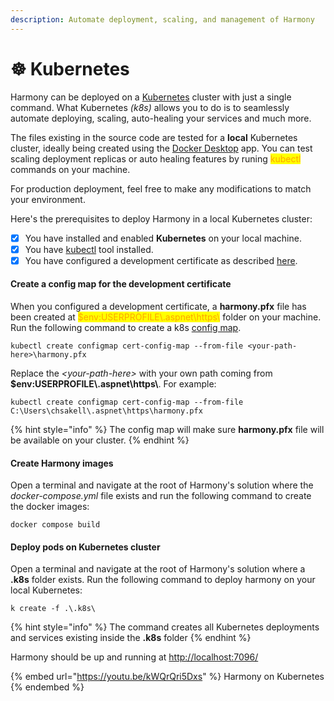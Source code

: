 ```yaml
---
description: Automate deployment, scaling, and management of Harmony
---
```


# ☸️ Kubernetes

Harmony can be deployed on a [Kubernetes](https://kubernetes.io/) cluster with just a single command. What Kubernetes _(k8s)_ allows you to do is to seamlessly automate deploying,  scaling, auto-healing your services and much more.&#x20;

The files existing in the source code are tested for a **local** Kubernetes cluster, ideally being created using the [Docker Desktop](https://www.docker.com/products/docker-desktop/) app. You can test scaling deployment replicas or auto healing features by runing <mark style="color:orange;">kubectl</mark> commands on your machine.

For production deployment, feel free to make any modifications to match your environment.

Here's the prerequisites to deploy Harmony in a local Kubernetes cluster:

* [x] You have installed and enabled **Kubernetes** on your local machine.
* [x] You have [kubectl](https://kubernetes.io/docs/tasks/tools/#kubectl) tool installed.
* [x] You have configured a development certificate as described [here](https://docs.harmony-teams.com/overview/setup/docker#create-and-trust-a-development-certificate).

#### Create a config map for the development certificate

When you configured a development certificate, a **harmony.pfx** file has been created at <mark style="color:orange;">$env:USERPROFILE\\.aspnet\https\\</mark> folder on your machine. Run the following command to create a k8s [config map](https://kubernetes.io/docs/concepts/configuration/configmap/).

```docker
kubectl create configmap cert-config-map --from-file <your-path-here>\harmony.pfx
```

Replace the _\<your-path-here>_ with your own path coming from **$env:USERPROFILE\\.aspnet\https\\**. For example:

```
kubectl create configmap cert-config-map --from-file C:\Users\chsakell\.aspnet\https\harmony.pfx
```

{% hint style="info" %}
The config map will make sure **harmony.pfx** file will be available on your cluster.
{% endhint %}

#### Create Harmony images

Open a terminal and navigate at the root of Harmony's solution where the _docker-compose.yml_ file exists and run the following command to create the docker images:

```docker
docker compose build
```

#### Deploy pods on Kubernetes cluster

Open a terminal and navigate at the root of Harmony's solution where a **.k8s** folder exists. Run the following command to deploy harmony on your local Kubernetes:

```docker
k create -f .\.k8s\
```

{% hint style="info" %}
The command creates all Kubernetes deployments and services existing inside the **.k8s** folder
{% endhint %}

Harmony should be up and running at [http://localhost:7096/](http://localhost:7096/)

{% embed url="https://youtu.be/kWQrQri5Dxs" %}
Harmony on Kubernetes
{% endembed %}
